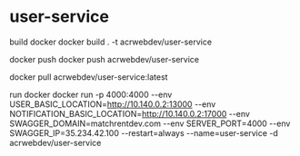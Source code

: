 # user-service

build docker
docker build . -t acrwebdev/user-service

docker push
docker push acrwebdev/user-service

docker pull acrwebdev/user-service:latest

run docker
docker run -p 4000:4000 --env USER_BASIC_LOCATION=http://10.140.0.2:13000 --env NOTIFICATION_BASIC_LOCATION=http://10.140.0.2:17000 --env SWAGGER_DOMAIN=matchrentdev.com --env SERVER_PORT=4000 --env SWAGGER_IP=35.234.42.100 --restart=always --name=user-service -d acrwebdev/user-service
